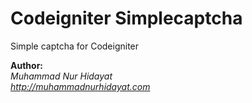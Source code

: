 Codeigniter Simplecaptcha
=================

Simple captcha for Codeigniter


**Author:**  
*Muhammad Nur Hidayat*  
*http://muhammadnurhidayat.com*